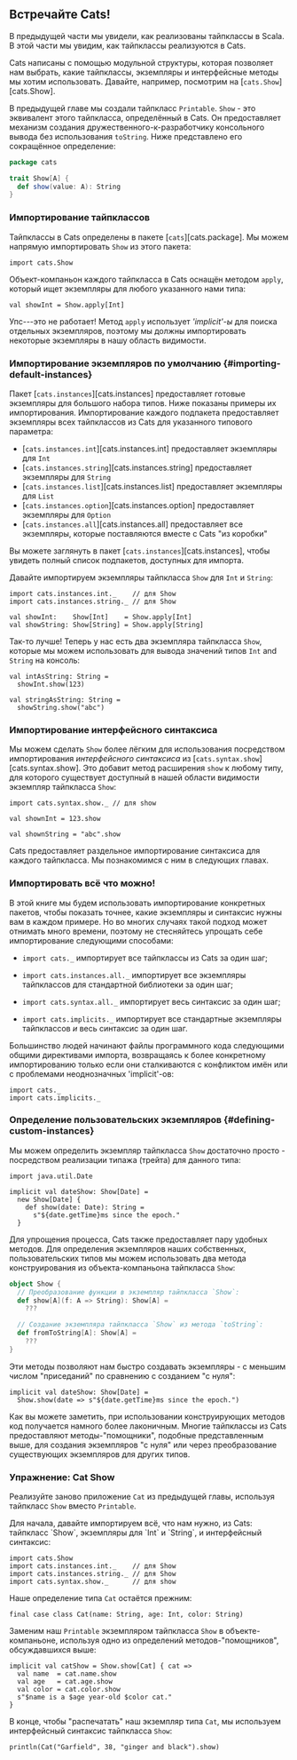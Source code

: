## Встречайте Cats!

В предыдущей части мы увидели, как реализованы тайпклассы в Scala.
В этой части мы увидим, как тайпклассы реализуются в Cats.

Cats написаны с помощью модульной структуры, 
которая позволяет нам выбрать, какие тайпклассы, экземпляры
и интерфейсные методы мы хотим использовать.
Давайте, например, посмотрим на [`cats.Show`][cats.Show].

В предыдущей главе мы создали тайпкласс `Printable`. `Show` - это эквивалент этого тайпкласса, определённый в Cats.
Он предоставляет механизм создания дружественного-к-разработчику консольного вывода без использования `toString`.
Ниже представлено его сокращённое определение:

```scala
package cats

trait Show[A] {
  def show(value: A): String
}
```

### Импортирование тайпклассов

Тайпклассы в Cats определены в пакете [`cats`][cats.package].
Мы можем напрямую импортировать `Show` из этого пакета:

```tut:book:silent
import cats.Show
```

Объект-компаньон каждого тайпкласса в Cats оснащён методом `apply`, 
который ищет экземпляры для любого указанного нами типа:

```tut:book:fail
val showInt = Show.apply[Int]
```

Упс---это не работает!
Метод `apply` использует *'implicit'-ы* для поиска отдельных экземпляров,
поэтому мы должны импортировать некоторые экземпляры в нашу область видимости.

### Импортирование экземпляров по умолчанию {#importing-default-instances}

Пакет [`cats.instances`][cats.instances] предоставляет готовые экземпляры для большого набора типов.
Ниже показаны примеры их импортирования.
Импортирование каждого подпакета предоставляет экземпляры всех тайпклассов из Cats
для указанного типового параметра:

- [`cats.instances.int`][cats.instances.int] предоставляет экземпляры для `Int`
- [`cats.instances.string`][cats.instances.string] предоставляет экземпляры для `String`
- [`cats.instances.list`][cats.instances.list] предоставляет экземпляры для `List`
- [`cats.instances.option`][cats.instances.option] предоставляет экземпляры для `Option`
- [`cats.instances.all`][cats.instances.all] предоставляет все экземпляры, которые поставляются вместе с Cats "из коробки"

Вы можете заглянуть в пакет [`cats.instances`][cats.instances], 
чтобы увидеть полный список подпакетов, доступных для импорта.

Давайте импортируем экземпляры тайпкласса `Show` для `Int` и `String`:

```tut:book:silent
import cats.instances.int._    // для Show
import cats.instances.string._ // для Show

val showInt:    Show[Int]    = Show.apply[Int]
val showString: Show[String] = Show.apply[String]
```

Так-то лучше! Теперь у нас есть два экземпляра тайпкласса `Show`,
которые мы можем использовать для вывода значений типов `Int` and `String` на консоль:

```tut:book
val intAsString: String =
  showInt.show(123)

val stringAsString: String =
  showString.show("abc")
```

### Импортирование интерфейсного синтаксиса

Мы можем сделать `Show` более лёгким для использования посредством
импортирования *интерфейсного синтаксиса* из [`cats.syntax.show`][cats.syntax.show].
Это добавит метод расширения `show`
к любому типу, для которого существует доступный в нашей области видимости экземпляр тайпкласса `Show`:

```tut:book:silent
import cats.syntax.show._ // для show
```

```tut:book
val shownInt = 123.show

val shownString = "abc".show
```

Cats предоставляет раздельное импортирование синтаксиса для каждого тайпкласса.
Мы познакомимся с ним в следующих главах.

### Импортировать всё что можно!

В этой книге мы будем использовать импортирование конкретных пакетов, чтобы показать
точнее, какие экземпляры и синтаксис нужны вам в каждом примере.
Но во многих случаях такой подход может отнимать много времени, 
поэтому не стесняйтесь упрощать себе импортирование следующими способами:

- `import cats._` импортирует все тайпклассы из Cats за один шаг;

- `import cats.instances.all._` импортирует все экземпляры тайпклассов для стандартной библиотеки за один шаг;

- `import cats.syntax.all._` импортирует весь синтаксис за один шаг;

- `import cats.implicits._` импортирует все стандартные экземпляры тайпклассов
  *и* весь синтаксис за один шаг.

Большинство людей начинают файлы программного кода следующими общими директивами импорта,
возвращаясь к более конкретному импортированию только если 
они сталкиваются с конфликтом имён
или с проблемами неоднозначных 'implicit'-ов:

```tut:book:silent
import cats._
import cats.implicits._
```

### Определение пользовательских экземпляров {#defining-custom-instances}

Мы можем определить экземпляр тайпкласса `Show` достаточно просто - 
посредством реализации типажа (трейта) для данного типа:

```tut:book:silent
import java.util.Date

implicit val dateShow: Show[Date] =
  new Show[Date] {
    def show(date: Date): String =
      s"${date.getTime}ms since the epoch."
  }
```

Для упрощения процесса, Cats также предоставляет
пару удобных методов.
Для определения экземпляров наших собственных, пользовательских типов мы можем использовать два метода конструирования из объекта-компаньона тайпкласса `Show`:

```scala
object Show {
  // Преобразование функции в экземпляр тайпкласса `Show`:
  def show[A](f: A => String): Show[A] =
    ???

  // Создание экземпляра тайпкласса `Show` из метода `toString`:
  def fromToString[A]: Show[A] =
    ???
}
```

Эти методы позволяют нам быстро создавать экземпляры - 
с меньшим числом "приседаний" по сравнению с созданием "с нуля":

```tut:book:silent
implicit val dateShow: Show[Date] =
  Show.show(date => s"${date.getTime}ms since the epoch.")
```

Как вы можете заметить, при использовании конструирующих методов код получается 
намного более лаконичным.
Многие тайпклассы из Cats предоставляют методы-"помощники", подобные представленным выше,
для создания экземпляров "с нуля" или через преобразование существующих экземпляров для других типов.

### Упражнение: Cat Show

Реализуйте заново приложение `Cat` из предыдущей главы,
используя тайпкласс `Show` вместо `Printable`.

<div class="solution">
Для начала, давайте импортируем всё, что нам нужно, из Cats:
тайпкласс `Show`,
экземпляры для `Int` и `String`,
и интерфейсный синтаксис:

```tut:book:silent
import cats.Show
import cats.instances.int._    // для Show
import cats.instances.string._ // для Show
import cats.syntax.show._      // для show
```

Наше определение типа `Cat` остаётся прежним:

```tut:book:silent
final case class Cat(name: String, age: Int, color: String)
```

Заменим наш `Printable` экземпляром тайпкласса `Show` в объекте-компаньоне, 
используя одно из определений методов-"помощников", обсуждавшихся выше:

```tut:book:silent
implicit val catShow = Show.show[Cat] { cat =>
  val name  = cat.name.show
  val age   = cat.age.show
  val color = cat.color.show
  s"$name is a $age year-old $color cat."
}
```

В конце, чтобы "распечатать" наш экземпляр типа `Cat`, мы используем интерфейсный синтаксис тайпкласса `Show`:

```tut:book
println(Cat("Garfield", 38, "ginger and black").show)
```
</div>
